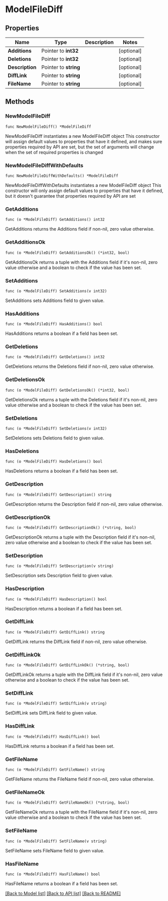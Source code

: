# ModelFileDiff

## Properties

Name | Type | Description | Notes
------------ | ------------- | ------------- | -------------
**Additions** | Pointer to **int32** |  | [optional] 
**Deletions** | Pointer to **int32** |  | [optional] 
**Description** | Pointer to **string** |  | [optional] 
**DiffLink** | Pointer to **string** |  | [optional] 
**FileName** | Pointer to **string** |  | [optional] 

## Methods

### NewModelFileDiff

`func NewModelFileDiff() *ModelFileDiff`

NewModelFileDiff instantiates a new ModelFileDiff object
This constructor will assign default values to properties that have it defined,
and makes sure properties required by API are set, but the set of arguments
will change when the set of required properties is changed

### NewModelFileDiffWithDefaults

`func NewModelFileDiffWithDefaults() *ModelFileDiff`

NewModelFileDiffWithDefaults instantiates a new ModelFileDiff object
This constructor will only assign default values to properties that have it defined,
but it doesn't guarantee that properties required by API are set

### GetAdditions

`func (o *ModelFileDiff) GetAdditions() int32`

GetAdditions returns the Additions field if non-nil, zero value otherwise.

### GetAdditionsOk

`func (o *ModelFileDiff) GetAdditionsOk() (*int32, bool)`

GetAdditionsOk returns a tuple with the Additions field if it's non-nil, zero value otherwise
and a boolean to check if the value has been set.

### SetAdditions

`func (o *ModelFileDiff) SetAdditions(v int32)`

SetAdditions sets Additions field to given value.

### HasAdditions

`func (o *ModelFileDiff) HasAdditions() bool`

HasAdditions returns a boolean if a field has been set.

### GetDeletions

`func (o *ModelFileDiff) GetDeletions() int32`

GetDeletions returns the Deletions field if non-nil, zero value otherwise.

### GetDeletionsOk

`func (o *ModelFileDiff) GetDeletionsOk() (*int32, bool)`

GetDeletionsOk returns a tuple with the Deletions field if it's non-nil, zero value otherwise
and a boolean to check if the value has been set.

### SetDeletions

`func (o *ModelFileDiff) SetDeletions(v int32)`

SetDeletions sets Deletions field to given value.

### HasDeletions

`func (o *ModelFileDiff) HasDeletions() bool`

HasDeletions returns a boolean if a field has been set.

### GetDescription

`func (o *ModelFileDiff) GetDescription() string`

GetDescription returns the Description field if non-nil, zero value otherwise.

### GetDescriptionOk

`func (o *ModelFileDiff) GetDescriptionOk() (*string, bool)`

GetDescriptionOk returns a tuple with the Description field if it's non-nil, zero value otherwise
and a boolean to check if the value has been set.

### SetDescription

`func (o *ModelFileDiff) SetDescription(v string)`

SetDescription sets Description field to given value.

### HasDescription

`func (o *ModelFileDiff) HasDescription() bool`

HasDescription returns a boolean if a field has been set.

### GetDiffLink

`func (o *ModelFileDiff) GetDiffLink() string`

GetDiffLink returns the DiffLink field if non-nil, zero value otherwise.

### GetDiffLinkOk

`func (o *ModelFileDiff) GetDiffLinkOk() (*string, bool)`

GetDiffLinkOk returns a tuple with the DiffLink field if it's non-nil, zero value otherwise
and a boolean to check if the value has been set.

### SetDiffLink

`func (o *ModelFileDiff) SetDiffLink(v string)`

SetDiffLink sets DiffLink field to given value.

### HasDiffLink

`func (o *ModelFileDiff) HasDiffLink() bool`

HasDiffLink returns a boolean if a field has been set.

### GetFileName

`func (o *ModelFileDiff) GetFileName() string`

GetFileName returns the FileName field if non-nil, zero value otherwise.

### GetFileNameOk

`func (o *ModelFileDiff) GetFileNameOk() (*string, bool)`

GetFileNameOk returns a tuple with the FileName field if it's non-nil, zero value otherwise
and a boolean to check if the value has been set.

### SetFileName

`func (o *ModelFileDiff) SetFileName(v string)`

SetFileName sets FileName field to given value.

### HasFileName

`func (o *ModelFileDiff) HasFileName() bool`

HasFileName returns a boolean if a field has been set.


[[Back to Model list]](../README.md#documentation-for-models) [[Back to API list]](../README.md#documentation-for-api-endpoints) [[Back to README]](../README.md)


